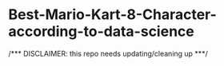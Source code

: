 # Best-Mario-Kart-8-Character-according-to-data-science

/*** DISCLAIMER: this repo needs updating/cleaning up ***/
